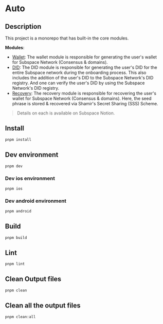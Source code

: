 # Auto

## Description

This project is a monorepo that has built-in the core modules.

**Modules**:

-   <u>Wallet</u>: The wallet module is responsible for generating the user's wallet for Subspace Network (Consensus & domains).
-   <u>DID</u>: The DID module is responsible for generating the user's DID for the entire Subspace network during the onboarding process. This also includes the addition of the user's DID to the Subspace Network's DID registry. And one can verify the user's DID by using the Subspace Network's DID registry.
-   <u>Recovery</u>: The recovery module is responsible for recovering the user's wallet for Subspace Network (Consensus & domains). Here, the seed phrase is stored & recovered via Shamir's Secret Sharing (SSS) Scheme.

> Details on each is available on Subspace Notion.

## Install

```sh
pnpm install
```

## Dev environment

```sh
pnpm dev
```

### Dev ios environment

```sh
pnpm ios
```

### Dev android environment

```sh
pnpm android
```

## Build

```sh
pnpm build
```

## Lint

```sh
pnpm lint
```

## Clean Output files

```sh
pnpm clean
```

## Clean all the output files

```sh
pnpm clean:all
```
